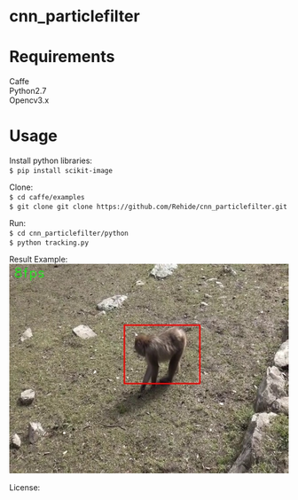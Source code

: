 # cnn_particlefilter  





# Requirements  
Caffe  
Python2.7  
Opencv3.x
# Usage  
Install python libraries:  
`$ pip install scikit-image`  

Clone:  
`$ cd caffe/examples`  
`$ git clone git clone https://github.com/Rehide/cnn_particlefilter.git`  

Run:  
`$ cd cnn_particlefilter/python`  
`$ python tracking.py`  

Result Example:  
![Alt text](/python/frame.jpg)


License:  
